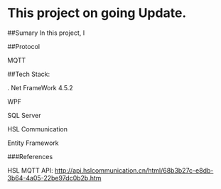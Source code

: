 # This project on going Update. 
##Sumary
In this project, I 

##Protocol 

MQTT 

##Tech Stack: 

 . Net FrameWork 4.5.2 
 
 WPF 
 
 SQL Server 
 
 HSL Communication 
 
 Entity Framework 
 
 ###References 
 
 
 HSL MQTT API: http://api.hslcommunication.cn/html/68b3b27c-e8db-3b64-4a05-22be97dc0b2b.htm
 
